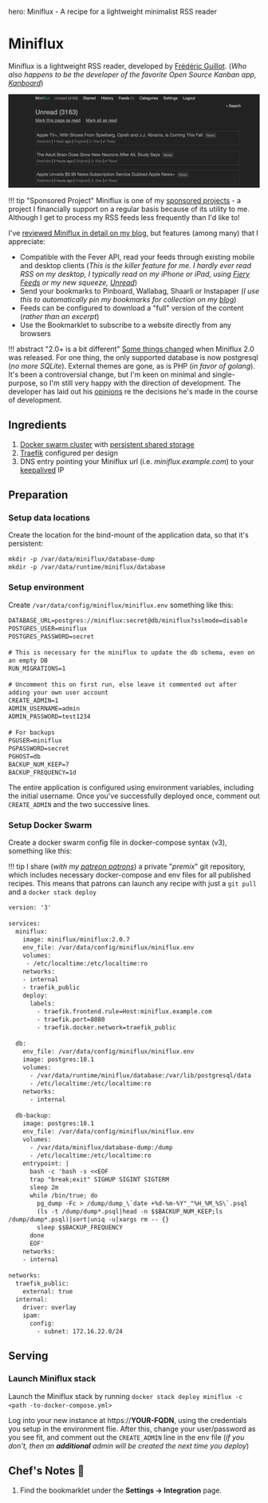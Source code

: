 hero: Miniflux - A recipe for a lightweight minimalist RSS reader

# Miniflux

Miniflux is a lightweight RSS reader, developed by [Frédéric Guillot](https://github.com/fguillot). (_Who also happens to be the developer of the favorite Open Source Kanban app, [Kanboard](/recipes/kanboard/)_)

![Miniflux Screenshot](../images/miniflux.png)

!!! tip "Sponsored Project"
    Miniflux is one of my [sponsored projects](/sponsored-projects/) - a project I financially support on a regular basis because of its utility to me. Although I get to process my RSS feeds less frequently than I'd like to!

I've [reviewed Miniflux in detail on my blog](https://www.funkypenguin.co.nz/review/miniflux-lightweight-self-hosted-rss-reader/), but features (among many) that I appreciate:

* Compatible with the Fever API, read your feeds through existing mobile and desktop clients (_This is the killer feature for me. I hardly ever read RSS on my desktop, I typically read on my iPhone or iPad, using [Fiery Feeds](http://cocoacake.net/apps/fiery/) or my new squeeze, [Unread](https://www.goldenhillsoftware.com/unread/)_)
* Send your bookmarks to Pinboard, Wallabag, Shaarli or Instapaper (_I use this to automatically pin my bookmarks for collection on my [blog](https://www.funkypenguin.co.nz/blog/)_)
* Feeds can be configured to download a "full" version of the content (_rather than an excerpt_)
* Use the Bookmarklet to subscribe to a website directly from any browsers

!!! abstract "2.0+ is a bit different"
    [Some things changed](https://docs.miniflux.net/en/latest/migration.html) when Miniflux 2.0 was released. For one thing, the only supported database is now postgresql (_no more SQLite_). External themes are gone, as is PHP (_in favor of golang_). It's been a controversial change, but I'm keen on minimal and single-purpose, so I'm still very happy with the direction of development. The developer has laid out his [opinions](https://docs.miniflux.net/en/latest/opinionated.html) re the decisions he's made in the course of development.

## Ingredients

1. [Docker swarm cluster](/ha-docker-swarm/design/) with [persistent shared storage](/ha-docker-swarm/shared-storage-ceph.md)
2. [Traefik](/ha-docker-swarm/traefik) configured per design
3. DNS entry pointing your Miniflux url (i.e. _miniflux.example.com_) to your [keepalived](ha-docker-swarm/keepalived/) IP

## Preparation

### Setup data locations

Create the location for the bind-mount of the application data, so that it's persistent:

```
mkdir -p /var/data/miniflux/database-dump
mkdir -p /var/data/runtime/miniflux/database

```

### Setup environment

Create ```/var/data/config/miniflux/miniflux.env``` something like this:

```
DATABASE_URL=postgres://miniflux:secret@db/miniflux?sslmode=disable
POSTGRES_USER=miniflux
POSTGRES_PASSWORD=secret

# This is necessary for the miniflux to update the db schema, even on an empty DB
RUN_MIGRATIONS=1

# Uncomment this on first run, else leave it commented out after adding your own user account
CREATE_ADMIN=1
ADMIN_USERNAME=admin
ADMIN_PASSWORD=test1234

# For backups
PGUSER=miniflux
PGPASSWORD=secret
PGHOST=db
BACKUP_NUM_KEEP=7
BACKUP_FREQUENCY=1d
```

The entire application is configured using environment variables, including the initial username. Once you've successfully deployed once, comment out ```CREATE_ADMIN``` and the two successive lines.

### Setup Docker Swarm

Create a docker swarm config file in docker-compose syntax (v3), something like this:

!!! tip
        I share (_with my [patreon patrons](https://www.patreon.com/funkypenguin)_) a private "_premix_" git repository, which includes necessary docker-compose and env files for all published recipes. This means that patrons can launch any recipe with just a ```git pull``` and a ```docker stack deploy``` 

```
version: '3'

services:
  miniflux:
    image: miniflux/miniflux:2.0.7
    env_file: /var/data/config/miniflux/miniflux.env
    volumes:
     - /etc/localtime:/etc/localtime:ro
    networks:
    - internal
    - traefik_public
    deploy:
      labels:
        - traefik.frontend.rule=Host:miniflux.example.com
        - traefik.port=8080
        - traefik.docker.network=traefik_public

  db:
    env_file: /var/data/config/miniflux/miniflux.env
    image: postgres:10.1
    volumes:
      - /var/data/runtime/miniflux/database:/var/lib/postgresql/data
      - /etc/localtime:/etc/localtime:ro
    networks:
      - internal

  db-backup:
    image: postgres:10.1
    env_file: /var/data/config/miniflux/miniflux.env
    volumes:
      - /var/data/miniflux/database-dump:/dump
      - /etc/localtime:/etc/localtime:ro
    entrypoint: |
      bash -c 'bash -s <<EOF
      trap "break;exit" SIGHUP SIGINT SIGTERM
      sleep 2m
      while /bin/true; do
        pg_dump -Fc > /dump/dump_\`date +%d-%m-%Y"_"%H_%M_%S\`.psql
        (ls -t /dump/dump*.psql|head -n $$BACKUP_NUM_KEEP;ls /dump/dump*.psql)|sort|uniq -u|xargs rm -- {}
        sleep $$BACKUP_FREQUENCY
      done
      EOF'
    networks:
    - internal

networks:
  traefik_public:
    external: true
  internal:
    driver: overlay
    ipam:
      config:
        - subnet: 172.16.22.0/24
```


## Serving

### Launch Miniflux stack

Launch the Miniflux stack by running ```docker stack deploy miniflux -c <path -to-docker-compose.yml>```

Log into your new instance at https://**YOUR-FQDN**, using the credentials you setup in the environment flie. After this, change your user/password as you see fit, and comment out the ```CREATE_ADMIN``` line in the env file (_if you don't, then an **additional** admin will be created the next time you deploy_)

## Chef's Notes 📓

1. Find the bookmarklet under the **Settings -> Integration** page.
